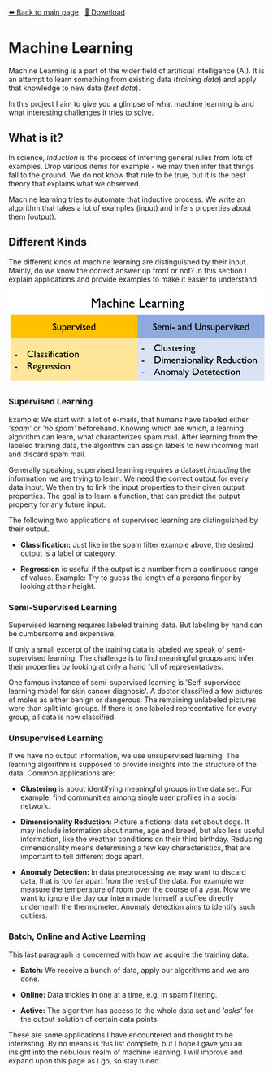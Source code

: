 <!-- Header -->
[⬅️ Back to main page](https://github.com/JonasKoenig/CodeOnMyMind) &nbsp;
[💾 Download](https://minhaskamal.github.io/DownGit/#/home?url=https:%2F%2Fgithub.com%2FJonasKoenig%2FCodeOnMyMind%2Ftree%2Fmaster%2Fprojects%2Fmachine-learning)

# Machine Learning

Machine Learning is a part of the wider field of artificial intelligence (AI). It is an attempt to learn something from existing data (_training data_) and apply that knowledge to new data (_test data_).

In this project I aim to give you a glimpse of what machine learning is and what interesting challenges it tries to solve.

## What is it?

In science, _induction_ is the process of inferring general rules from lots of examples. Drop various items for example - we may then infer that things fall to the ground. We do not know that rule to be true, but it is the best theory that explains what we observed.

Machine learning tries to automate that inductive process. We write an algorithm that takes a lot of examples (input) and infers properties about them (output).

## Different Kinds

The different kinds of machine learning are distinguished by their input. Mainly, do we know the correct answer up front or not? In this section I explain applications and provide examples to make it easier to understand.

![Different kinds of machine learning](kinds.png)

### Supervised Learning

Example: We start with a lot of e-mails, that humans have labeled either _'spam'_ or _'no spam'_ beforehand. Knowing which are which, a learning algorithm can learn, what characterizes spam mail. After learning from the labeled training data, the algorithm can assign labels to new incoming mail and discard spam mail.

Generally speaking, supervised learning requires a dataset _including_ the information we are trying to learn. We need the correct output for every data input. We then try to link the input properties to their given output properties. The goal is to learn a function, that can predict the output property for any future input.

The following two applications of supervised learning are distinguished by their output.

- __Classification:__ Just like in the spam filter example above, the desired output is a label or category.

- __Regression__ is useful if the output is a number from a continuous range of values. Example: Try to guess the length of a persons finger by looking at their height.

### Semi-Supervised Learning

Supervised learning requires labeled training data. But labeling by hand can be cumbersome and expensive.

If only a small excerpt of the training data is labeled we speak of semi-supervised learning. The challenge is to find meaningful groups and infer their properties by looking at only a hand full of representatives.

One famous instance of semi-supervised learning is 'Self-supervised learning model for skin cancer diagnosis'. A doctor classified a few pictures of moles as either benign or dangerous. The remaining unlabeled pictures were than split into groups. If there is one labeled representative for every group, all data is now classified.

### Unsupervised Learning

If we have no output information, we use unsupervised learning. The learning algorithm is supposed to provide insights into the structure of the data. Common applications are:

- __Clustering__ is about identifying meaningful groups in the data set. For example, find communities among single user profiles in a social network.

- __Dimensionality Reduction:__ Picture a fictional data set about dogs. It may include information about name, age and breed, but also less useful information, like the weather conditions on their third birthday. Reducing dimensionality means determining a few key characteristics, that are important to tell different dogs apart.

- __Anomaly Detection:__ In data preprocessing we may want to discard data, that is too far apart from the rest of the data. For example we measure the temperature of room over the course of a year. Now we want to ignore the day our intern made himself a coffee directly underneath the thermometer. Anomaly detection aims to identify such outliers.


### Batch, Online and Active Learning

This last paragraph is concerned with how we acquire the training data:

- __Batch:__ We receive a bunch of data, apply our algorithms and we are done.

- __Online:__ Data trickles in one at a time, e.g. in spam filtering.

- __Active:__ The algorithm has access to the whole data set and _'asks'_ for the output solution of certain data points.

These are some applications I have encountered and thought to be interesting. By no means is this list complete, but I hope I gave you an insight into the nebulous realm of machine learning. I will improve and expand upon this page as I go, so stay tuned.
